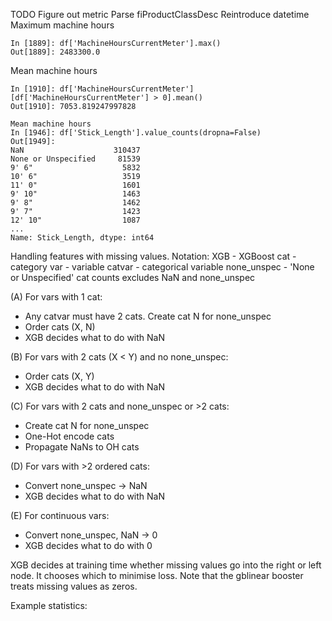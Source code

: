 TODO
Figure out metric
Parse fiProductClassDesc
Reintroduce datetime
Maximum machine hours
```
In [1889]: df['MachineHoursCurrentMeter'].max()
Out[1889]: 2483300.0
```
Mean machine hours
```
In [1910]: df['MachineHoursCurrentMeter'][df['MachineHoursCurrentMeter'] > 0].mean()
Out[1910]: 7053.819247997828
```
```
Mean machine hours
In [1946]: df['Stick_Length'].value_counts(dropna=False)
Out[1949]:
NaN                    310437
None or Unspecified     81539
9' 6"                    5832
10' 6"                   3519
11' 0"                   1601
9' 10"                   1463
9' 8"                    1462
9' 7"                    1423
12' 10"                  1087
...
Name: Stick_Length, dtype: int64
```

Handling features with missing values.
Notation:
XGB - XGBoost
cat - category
var - variable
catvar - categorical variable
none_unspec - 'None or Unspecified'
cat counts excludes NaN and none_unspec

(A) For vars with 1 cat:
- Any catvar must have 2 cats. Create cat N for none_unspec
- Order cats (X, N)
- XGB decides what to do with NaN

(B) For vars with 2 cats (X < Y) and no none_unspec:
- Order cats (X, Y)
- XGB decides what to do with NaN

(C) For vars with 2 cats and none_unspec or >2 cats:
- Create cat N for none_unspec
- One-Hot encode cats
- Propagate NaNs to OH cats

(D) For vars with >2 ordered cats:
- Convert none_unspec -> NaN
- XGB decides what to do with NaN

(E) For continuous vars:
- Convert none_unspec, NaN -> 0
- XGB decides what to do with 0


XGB decides at training time whether missing values go into the right or left node.
It chooses which to minimise loss.
Note that the gblinear booster treats missing values as zeros.

Example statistics:
